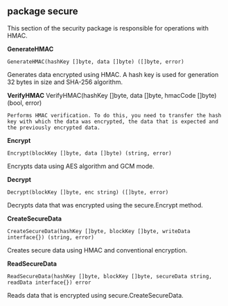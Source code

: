## package secure
This section of the security package is responsible for operations with HMAC.

__GenerateHMAC__
```
GenerateHMAC(hashKey []byte, data []byte) ([]byte, error)
```
Generates data encrypted using HMAC. A hash key is used for generation 
32 bytes in size and SHA-256 algorithm.

__VerifyHMAC__
VerifyHMAC(hashKey []byte, data []byte, hmacCode []byte) (bool, error)
```
Performs HMAC verification. To do this, you need to transfer the hash key with which the data was encrypted, the data that is expected and the previously encrypted data.
```

__Encrypt__
```
Encrypt(blockKey []byte, data []byte) (string, error)
```
Encrypts data using AES algorithm and GCM mode.

__Decrypt__
```
Decrypt(blockKey []byte, enc string) ([]byte, error)
```
Decrypts data that was encrypted using the secure.Encrypt method.

__CreateSecureData__
```
CreateSecureData(hashKey []byte, blockKey []byte, writeData interface{}) (string, error)
```
Creates secure data using HMAC and conventional encryption.

__ReadSecureData__
```
ReadSecureData(hashKey []byte, blockKey []byte, secureData string, readData interface{}) error
```
Reads data that is encrypted using secure.CreateSecureData.
